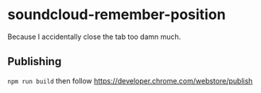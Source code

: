 # soundcloud-remember-position

Because I accidentally close the tab too damn much.


## Publishing

`npm run build` then follow https://developer.chrome.com/webstore/publish
